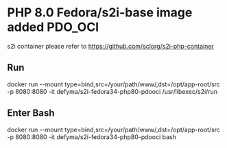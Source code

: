 PHP 8.0 Fedora/s2i-base image added PDO_OCI
================

s2i container please refer to https://github.com/sclorg/s2i-php-container

Run
---
docker run --mount type=bind,src=/your/path/www/,dst=/opt/app-root/src -p 8080:8080 -it defyma/s2i-fedora34-php80-pdooci /usr/libexec/s2i/run

Enter Bash
-----
docker run --mount type=bind,src=/your/path/www/,dst=/opt/app-root/src -p 8080:8080 -it defyma/s2i-fedora34-php80-pdooci bash
